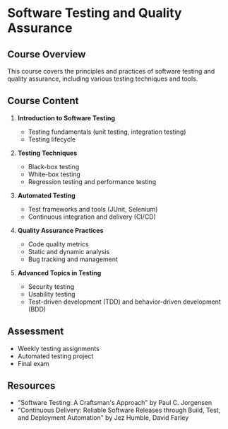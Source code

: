 # Software Testing and Quality Assurance

## Course Overview
This course covers the principles and practices of software testing and quality assurance, including various testing techniques and tools.

## Course Content
1. **Introduction to Software Testing**
   - Testing fundamentals (unit testing, integration testing)
   - Testing lifecycle

2. **Testing Techniques**
   - Black-box testing
   - White-box testing
   - Regression testing and performance testing

3. **Automated Testing**
   - Test frameworks and tools (JUnit, Selenium)
   - Continuous integration and delivery (CI/CD)

4. **Quality Assurance Practices**
   - Code quality metrics
   - Static and dynamic analysis
   - Bug tracking and management

5. **Advanced Topics in Testing**
   - Security testing
   - Usability testing
   - Test-driven development (TDD) and behavior-driven development (BDD)
   
## Assessment
- Weekly testing assignments
- Automated testing project
- Final exam

## Resources
- "Software Testing: A Craftsman's Approach" by Paul C. Jorgensen
- "Continuous Delivery: Reliable Software Releases through Build, Test, and Deployment Automation" by Jez Humble, David Farley
